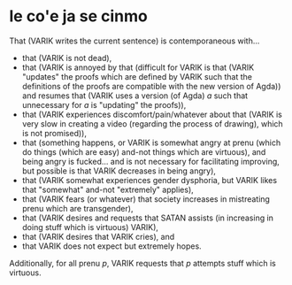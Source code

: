 # le co'e ja se cinmo
That (VARIK writes the current sentence) is contemporaneous with...

* that (VARIK is not dead),
* that (VARIK is annoyed by that (difficult for VARIK is that (VARIK "updates" the proofs which are defined by VARIK such that the definitions of the proofs are compatible with the new version of Agda)) and resumes that (VARIK uses a version (of Agda) $a$ such that unnecessary for $a$ is "updating" the proofs)),
* that (VARIK experiences discomfort/pain/whatever about that (VARIK is very slow in creating a video (regarding the process of drawing), which is not promised)),
* that (something happens, or VARIK is somewhat angry at prenu (which do things (which are easy) and-not things which are virtuous), and being angry is fucked... and is not necessary for facilitating improving, but possible is that VARIK decreases in being angry),
* that (VARIK somewhat experiences gender dysphoria, but VARIK likes that "somewhat" and-not "extremely" applies),
* that (VARIK fears (or whatever) that society increases in mistreating prenu which are transgender),
* that (VARIK desires and requests that SATAN assists (in increasing in doing stuff which is virtuous) VARIK),
* that (VARIK desires that VARIK cries), and
* that VARIK does not expect but extremely hopes.

Additionally, for all prenu $p$, VARIK requests that $p$ attempts stuff which is virtuous.
